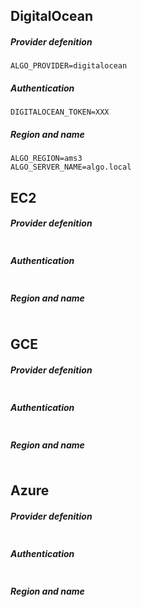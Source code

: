 ## DigitalOcean

##### Provider defenition
```
ALGO_PROVIDER=digitalocean
```

##### Authentication
```
DIGITALOCEAN_TOKEN=XXX
```

##### Region and name
```
ALGO_REGION=ams3
ALGO_SERVER_NAME=algo.local
```

## EC2

##### Provider defenition
```

```

##### Authentication
```

```

##### Region and name
```

```

## GCE

##### Provider defenition
```

```

##### Authentication
```

```

##### Region and name
```

```

## Azure

##### Provider defenition
```

```

##### Authentication
```

```

##### Region and name
```

```
